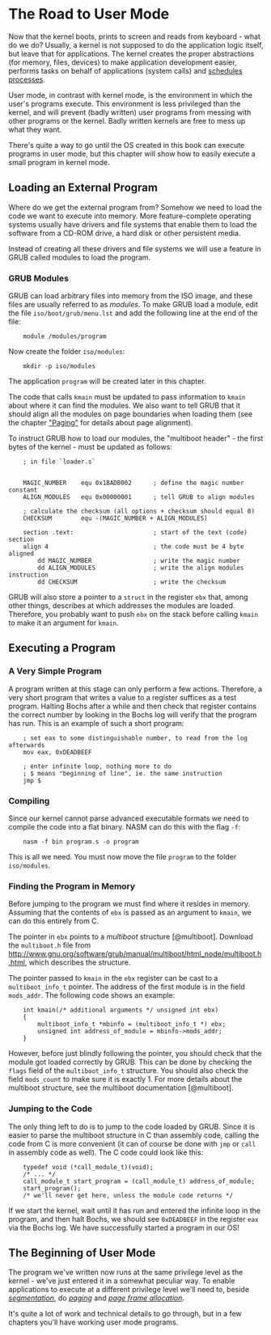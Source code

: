 # The Road to User Mode

Now that the kernel boots, prints to screen and reads from keyboard - what do we do? Usually, a kernel is not supposed to do the application logic itself, but leave that for applications. The kernel creates the proper abstractions (for memory, files, devices) to make application development
easier, performs tasks on behalf of applications (system calls) and [schedules processes](#multitasking).

User mode, in contrast with kernel mode, is the environment in which the user's programs execute. This environment is less privileged than the kernel, and will prevent (badly written) user programs from messing with other programs or the kernel. Badly written kernels are free to mess up what they want.

There's quite a way to go until the OS created in this book can execute programs in user mode, but this chapter will show how to easily execute a small program in kernel mode.

## Loading an External Program

Where do we get the external program from? Somehow we need to load the code we want to execute into memory. More feature-complete operating systems usually have drivers and file systems that enable them to load the software from a CD-ROM drive, a hard disk or other persistent media.

Instead of creating all these drivers and file systems we will use a feature in GRUB called modules to load the program.

### GRUB Modules

GRUB can load arbitrary files into memory from the ISO image, and these files are usually referred to as _modules_. To make GRUB load a module, edit the file `iso/boot/grub/menu.lst` and add the following line at the end of the file:

~~~
    module /modules/program
~~~

Now create the folder `iso/modules`:

~~~
    mkdir -p iso/modules
~~~

The application `program` will be created later in this chapter.

The code that calls `kmain` must be updated to pass information to `kmain` about where it can find the modules. We also want to tell GRUB that it should align all the modules on page boundaries when loading them (see the chapter ["Paging"](#paging) for details about page alignment).

To instruct GRUB how to load our modules, the "multiboot header" - the first bytes of the kernel - must be updated as follows:

~~~ {.nasm}
    ; in file `loader.s`


    MAGIC_NUMBER    equ 0x1BADB002      ; define the magic number constant
    ALIGN_MODULES   equ 0x00000001      ; tell GRUB to align modules

    ; calculate the checksum (all options + checksum should equal 0)
    CHECKSUM        equ -(MAGIC_NUMBER + ALIGN_MODULES)

    section .text:                      ; start of the text (code) section
    align 4                             ; the code must be 4 byte aligned
        dd MAGIC_NUMBER                 ; write the magic number
        dd ALIGN_MODULES                ; write the align modules instruction
        dd CHECKSUM                     ; write the checksum
~~~

GRUB will also store a pointer to a `struct` in the register `ebx` that, among other things, describes at which addresses the modules are loaded. Therefore, you probably want to push `ebx` on the stack before calling `kmain` to make it an argument for `kmain`.

## Executing a Program

### A Very Simple Program

A program written at this stage can only perform a few actions. Therefore, a very short program that writes a value to a register suffices as a test program. Halting Bochs after a while and then check that register contains the correct number by looking in the Bochs log will verify that the program has run. This is an example of such a short program:

~~~ {.nasm}
    ; set eax to some distinguishable number, to read from the log afterwards
    mov eax, 0xDEADBEEF

    ; enter infinite loop, nothing more to do
    ; $ means "beginning of line", ie. the same instruction
    jmp $
~~~

### Compiling

Since our kernel cannot parse advanced executable formats we need to compile the code into a flat binary. NASM can do this with the flag `-f`:

~~~
    nasm -f bin program.s -o program
~~~

This is all we need. You must now move the file `program` to the folder `iso/modules`.

### Finding the Program in Memory
Before jumping to the program we must find where it resides in memory. Assuming that the contents of `ebx` is passed as an argument to `kmain`, we can do this entirely from C.

The pointer in `ebx` points to a _multiboot_ structure [@multiboot]. Download the `multiboot.h` file from <http://www.gnu.org/software/grub/manual/multiboot/html_node/multiboot.h.html>, which describes the structure.

The pointer passed to `kmain` in the `ebx` register can be cast to a `multiboot_info_t` pointer. The address of the first module is in the field `mods_addr`. The following code shows an example:

~~~ {.c}
    int kmain(/* additional arguments */ unsigned int ebx)
    {
        multiboot_info_t *mbinfo = (multiboot_info_t *) ebx;
        unsigned int address_of_module = mbinfo->mods_addr;
    }
~~~

However, before just blindly following the pointer, you should check that the module got loaded correctly by GRUB. This can be done by checking the `flags` field of the `multiboot_info_t` structure. You should also check the field `mods_count` to make sure it is exactly 1. For more details about the multiboot structure, see the multiboot documentation [@multiboot].

### Jumping to the Code
The only thing left to do is to jump to the code loaded by GRUB.  Since it is easier to parse the multiboot structure in C than assembly code, calling the code from C is more convenient (it can of course be done with `jmp` or `call` in assembly code as well). The C code could look like this:

~~~ {.c}
    typedef void (*call_module_t)(void);
    /* ... */
    call_module_t start_program = (call_module_t) address_of_module;
    start_program();
    /* we'll never get here, unless the module code returns */
~~~

If we start the kernel, wait until it has run and entered the infinite loop in the program, and then halt Bochs, we should see `0xDEADBEEF` in the register `eax` via the Bochs log. We have successfully started a program in our OS!

## The Beginning of User Mode

The program we've written now runs at the same privilege level as the kernel - we've just entered it in a somewhat peculiar way. To enable applications to execute at a different privilege level we'll need to, beside [_segmentation_](#segmentation), do [_paging_](#paging) and [_page frame
allocation_](#page-frame-allocation).

It's quite a lot of work and technical details to go through, but in a few chapters you'll have working user mode programs.
